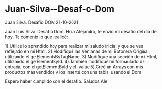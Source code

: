 # Juan-Silva--Desaf-o-Dom
Juan Silva. Desafío DOM 21-10-2021

Juan Luis Silva. Desafío Dom.
Hola Alejandro, te envío mi desafío del día de hoy.
Te comento lo que realicé:

1).Utilicé lo aprendido hoy para realizar mi saludo inicial y que se vea reflejado en mi Html.
2).Modifiqué las Ventanas de mi Botonera Original, utilizando el getElementsByTagName.
3).Modifique una sección de mi Html, utilizando el getElementById.
4).También modifiqué mi formaulado de entrada, con el getElementById y el .value
5).Creé un Arrays con mis productos más vendidos y los inserté con una tabla, usando 
el Dom

Espero haber cumplido con el desafio. Saludos Ale.
